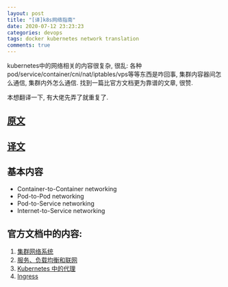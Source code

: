 ```yaml
---
layout: post
title: "[译]k8s网络指南"
date: 2020-07-12 23:23:23
categories: devops
tags: docker kubernetes network translation
comments: true
---
```


kubernetes中的网络相关的内容很复杂, 很乱: 各种pod/service/container/cni/nat/iptables/vps等等东西是咋回事, 集群内容器间怎么通信, 集群内外怎么通信. 找到一篇比官方文档更为靠谱的文章, 很赞. 

本想翻译一下, 有大佬先弄了就重复了.


## [原文](https://sookocheff.com/post/kubernetes/understanding-kubernetes-networking-model/#container-to-container)

## [译文](https://vflong.github.io/sre/k8s/2020/02/29/understanding-kubernetes-networking-model.html)

## 基本内容
- Container-to-Container networking
- Pod-to-Pod networking
- Pod-to-Service networking
- Internet-to-Service networking

## 官方文档中的内容:
1. [集群网络系统](https://kubernetes.io/zh/docs/concepts/cluster-administration/networking/)
2. [服务、负载均衡和联网](https://kubernetes.io/zh/docs/concepts/services-networking/)
3. [Kubernetes 中的代理](https://kubernetes.io/zh/docs/concepts/cluster-administration/proxies/)
4. [Ingress](https://kubernetes.io/zh/docs/concepts/services-networking/ingress/)
